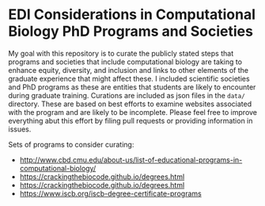# EDI Considerations in Computational Biology PhD Programs and Societies

My goal with this repository is to curate the publicly stated steps that programs and societies that include computational biology are taking to enhance equity, diversity, and inclusion and links to other elements of the graduate experience that might affect these.
I included scientific societies and PhD programs as these are entities that students are likely to encounter during graduate training.
Curations are included as json files in the `data/` directory.
These are based on best efforts to examine websites associated with the program and are likely to be incomplete.
Please feel free to improve everything abut this effort by filing pull requests or providing information in issues.

Sets of programs to consider curating:
* http://www.cbd.cmu.edu/about-us/list-of-educational-programs-in-computational-biology/
* https://crackingthebiocode.github.io/degrees.html
* https://crackingthebiocode.github.io/degrees.html
* https://www.iscb.org/iscb-degree-certificate-programs
